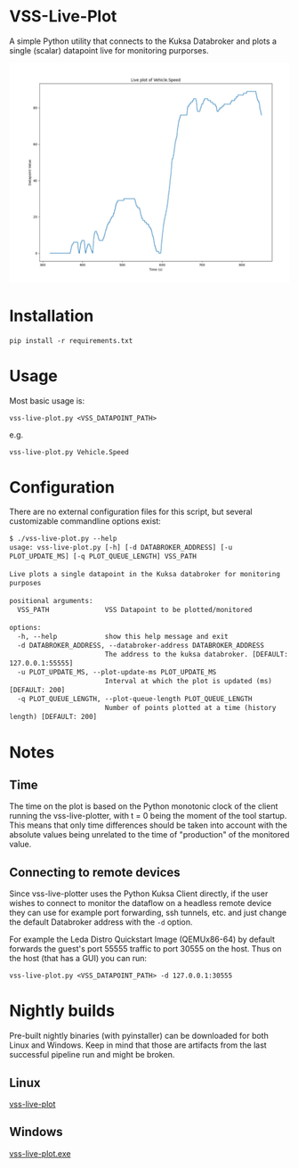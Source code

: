 # VSS-Live-Plot

A simple Python utility that connects to the Kuksa Databroker and plots a single (scalar) datapoint live for monitoring purporses.

![Screenshot of liveplot of Vehicle.Speed](res/screenshot_vss_speed.png)

# Installation

```shell
pip install -r requirements.txt
```

# Usage

Most basic usage is:

```shell
vss-live-plot.py <VSS_DATAPOINT_PATH>
```

e.g.

```shell
vss-live-plot.py Vehicle.Speed
```

# Configuration

There are no external configuration files for this script, but several customizable commandline options exist:

```shell
$ ./vss-live-plot.py --help
usage: vss-live-plot.py [-h] [-d DATABROKER_ADDRESS] [-u PLOT_UPDATE_MS] [-q PLOT_QUEUE_LENGTH] VSS_PATH

Live plots a single datapoint in the Kuksa databroker for monitoring purposes

positional arguments:
  VSS_PATH              VSS Datapoint to be plotted/monitored

options:
  -h, --help            show this help message and exit
  -d DATABROKER_ADDRESS, --databroker-address DATABROKER_ADDRESS
                        The address to the kuksa databroker. [DEFAULT: 127.0.0.1:55555]
  -u PLOT_UPDATE_MS, --plot-update-ms PLOT_UPDATE_MS
                        Interval at which the plot is updated (ms) [DEFAULT: 200]
  -q PLOT_QUEUE_LENGTH, --plot-queue-length PLOT_QUEUE_LENGTH
                        Number of points plotted at a time (history length) [DEFAULT: 200]
```

# Notes

## Time

The time on the plot is based on the Python monotonic clock of the client running the vss-live-plotter, with t = 0 being
the moment of the tool startup. This means that only time differences should be taken into account with the absolute values
being unrelated to the time of "production" of the monitored value.

## Connecting to remote devices

Since vss-live-plotter uses the Python Kuksa Client directly, if the user wishes to connect to monitor the dataflow on a headless remote device
they can use for example port forwarding, ssh tunnels, etc. and just change the default Databroker address with the `-d` option.

For example the Leda Distro Quickstart Image (QEMUx86-64) by default forwards the guest's port 55555 traffic to port 30555 on the host. Thus on the host (that has a GUI) you can run:
```shell
vss-live-plot.py <VSS_DATAPOINT_PATH> -d 127.0.0.1:30555
```

# Nightly builds

Pre-built nightly binaries (with pyinstaller) can be downloaded for both Linux and Windows. Keep in mind that those are artifacts from the last successful pipeline run and might be broken.

## Linux

[vss-live-plot](https://nightly.link/vasilvas99/vss-live-plot/workflows/build-exe/main/vss-live-plot.zip)

## Windows

[vss-live-plot.exe](https://nightly.link/vasilvas99/vss-live-plot/workflows/build-exe/main/vss-live-plot.exe.zip)
